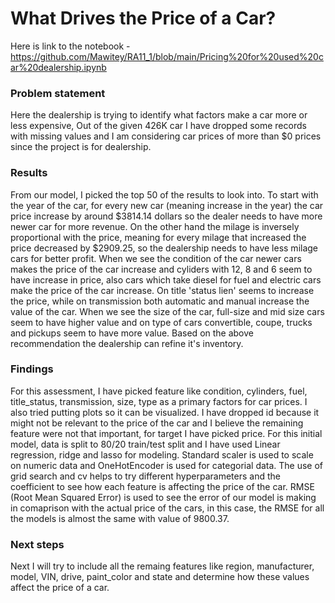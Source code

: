 # What Drives the Price of a Car?
Here is link to the notebook  - https://github.com/Mawitey/RA11_1/blob/main/Pricing%20for%20used%20car%20dealership.ipynb

###  Problem statement
Here the dealership is trying to identify what factors make a car more or less expensive, Out of the given 426K car I have dropped some records with missing values and I am considering car prices of more than $0 prices since the project is for dealership. 

### Results
From our model, I picked the top 50 of the results to look into. To start with the year of the car, for every new car (meaning increase in the year) the car price increase by around $3814.14 dollars so the dealer needs to have more newer car for more revenue. On the other hand the milage is inversely proportional with the price, meaning for every milage that increased the price decreased by $2909.25, so the dealership needs to have less milage cars for better profit. When we see the condition of the car newer cars makes the price of the car increase and cyliders with 12, 8 and 6 seem to have increase in price, also cars which take diesel for fuel and electric cars make the price of the car increase. On title 'status lien' seems to increase the price, while on transmission both automatic and manual increase the value of the car. When we see the size of the car, full-size and mid size cars seem to have higher value and on type of cars convertible, coupe, trucks and pickups seem to have more value. Based on the above recommendation the dealership can refine it's inventory. 

### Findings
For this assessment, I have picked feature like condition, cylinders, fuel, title_status, transmission, size, type as a primary factors for car prices. I also tried putting plots so it can be visualized. I have dropped id because it might not be relevant to the price of the car and I believe the remaining feature were not that important, for target I have picked price. For this initial model, data is split to 80/20 train/test split and I have used Linear regression, ridge and lasso for modeling. Standard scaler is used to scale on numeric data and OneHotEncoder is used for categorial data. The use of grid search and cv helps to try different hyperparameters and the coefficient to see how each feature is affecting the price of the car. RMSE (Root Mean Squared Error) is used to see the error of our model is making in comaprison with the actual price of the cars, in this case, the RMSE for all the models is almost the same with value of 9800.37.

### Next steps
Next I will try to include all the remaing features like region, manufacturer, model, VIN, drive, paint_color and state and determine how these values affect the price of a car.
